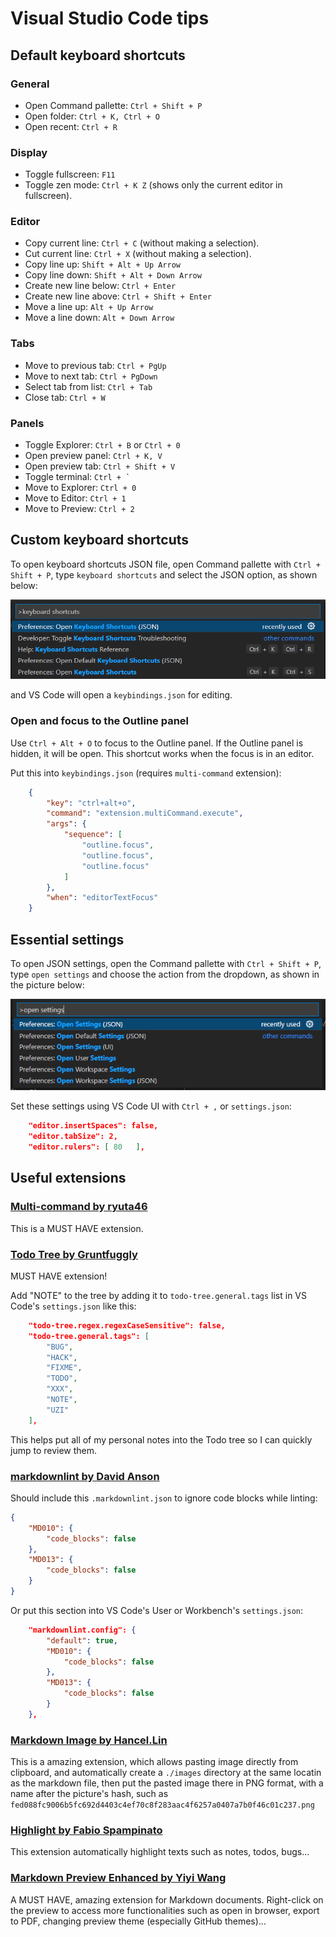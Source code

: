 # Visual Studio Code tips

## Default keyboard shortcuts

### General

- Open Command pallette: `Ctrl + Shift + P`
- Open folder: `Ctrl + K, Ctrl + O`
- Open recent: `Ctrl + R`

### Display

- Toggle fullscreen: `F11`
- Toggle zen mode: `Ctrl + K Z` (shows only the current editor in fullscreen).

### Editor

- Copy current line: `Ctrl + C` (without making a selection).
- Cut current line: `Ctrl + X` (without making a selection).
- Copy line up: `Shift + Alt + Up Arrow`
- Copy line down: `Shift + Alt + Down Arrow`
- Create new line below: `Ctrl + Enter`
- Create new line above: `Ctrl + Shift + Enter`
- Move a line up: `Alt + Up Arrow`
- Move a line down: `Alt + Down Arrow`

### Tabs

- Move to previous tab: `Ctrl + PgUp`
- Move to next tab: `Ctrl + PgDown`
- Select tab from list: `Ctrl + Tab`
- Close tab: `Ctrl + W`

### Panels

- Toggle Explorer: `Ctrl + B` or `Ctrl + 0`
- Open preview panel: `Ctrl + K, V`
- Open preview tab: `Ctrl + Shift + V`
- Toggle terminal: ``Ctrl + ` ``
- Move to Explorer: `Ctrl + 0`
- Move to Editor: `Ctrl + 1`
- Move to Preview: `Ctrl + 2`

## Custom keyboard shortcuts

To open keyboard shortcuts JSON file, open Command pallette with
`Ctrl + Shift + P`, type `keyboard shortcuts` and select the JSON option, as
shown below:

![picture 1](../images/04a32d01894050ac77901b5b340c91b700783aafb8ce4070bbf4dfa7303ee52d.png)

and VS Code will open a `keybindings.json` for editing.

### Open and focus to the Outline panel

Use `Ctrl + Alt + O` to focus to the Outline panel. If the Outline panel is
hidden, it will be open. This shortcut works when the focus is in an editor.

Put this into `keybindings.json` (requires `multi-command` extension):

```json
	{
		"key": "ctrl+alt+o",
		"command": "extension.multiCommand.execute",
		"args": {
			"sequence": [
				"outline.focus",
				"outline.focus",
				"outline.focus"
			]
		},
		"when": "editorTextFocus"
	}
```

## Essential settings

To open JSON settings, open the Command pallette with `Ctrl + Shift + P`, type
`open settings` and choose the action from the dropdown, as shown in the picture
below:

![picture 1](../images/493121d3925ff5133cab461d686fd81f8abbc5d70e30d8cc2047ce5e0ead511b.png)  

Set these settings using VS Code UI with `Ctrl + ,` or `settings.json`:

```json
	"editor.insertSpaces": false,
	"editor.tabSize": 2,
	"editor.rulers": [ 80	],
```

## Useful extensions

### [Multi-command by ryuta46](https://marketplace.visualstudio.com/items?itemName=ryuta46.multi-command)

This is a MUST HAVE extension.

### [Todo Tree by Gruntfuggly](https://marketplace.visualstudio.com/items?itemName=Gruntfuggly.todo-tree)

MUST HAVE extension!

Add "NOTE" to the tree by adding it to `todo-tree.general.tags` list in VS
Code's `settings.json` like this:

```json
	"todo-tree.regex.regexCaseSensitive": false,
	"todo-tree.general.tags": [
		"BUG",
		"HACK",
		"FIXME",
		"TODO",
		"XXX",
		"NOTE",
		"UZI"
	],
```

This helps put all of my personal notes into the Todo tree so I can quickly jump
to review them.

### [markdownlint by David Anson](https://marketplace.visualstudio.com/items?itemName=DavidAnson.vscode-markdownlint)

Should include this `.markdownlint.json` to ignore code blocks while linting:

```json
{
	"MD010": {
		"code_blocks": false
	},
	"MD013": {
		"code_blocks": false
	}
}
```

Or put this section into VS Code's User or Workbench's `settings.json`:

```json
	"markdownlint.config": {
		"default": true,
		"MD010": {
			"code_blocks": false
		},
		"MD013": {
			"code_blocks": false
		}
	},
```

### [Markdown Image by Hancel.Lin](https://marketplace.visualstudio.com/items?itemName=hancel.markdown-image)

This is a amazing extension, which allows pasting image directly from clipboard,
and automatically create a `./images` directory at the same locatin as the
markdown file, then put the pasted image there in PNG format, with a name after
the picture's hash, such as
`fed088fc9006b5fc692d4403c4ef70c8f283aac4f6257a0407a7b0f46c01c237.png`

### [Highlight by Fabio Spampinato](https://marketplace.visualstudio.com/items?itemName=fabiospampinato.vscode-highlight)

This extension automatically highlight texts such as notes, todos, bugs...

### [Markdown Preview Enhanced by Yiyi Wang](https://marketplace.visualstudio.com/items?itemName=shd101wyy.markdown-preview-enhanced)

A MUST HAVE, amazing extension for Markdown documents. Right-click on the
preview to access more functionalities such as open in browser, export to PDF,
changing preview theme (especially GitHub themes)...
